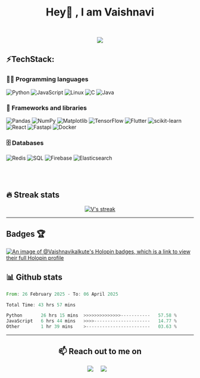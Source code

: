 


<h1 align="center">Hey👋 , I am  Vaishnavi </h1>

<!-- <p align="center"><a href="https://Vaishnavikalkute.github.io"><img width="80%" alt="Hello, I'm Vaishnavi. I do open source!" src="./assets/header-img.png" /></a></p> -->

<br />


<p align="center">
  <a href="https://github.com/Vaishnavikalkute"><img src="https://readme-typing-svg.herokuapp.com/?lines=Full-stack%20web%20and%20app%20developer;Tech%20Nerd;AI%20ML%20Enthusiast;Always%20trying%20to%20learn%20new%20stuff&font=Fira%20Code&center=true&width=440&height=45&color=f75c7e&vCenter=true&size=22"></a>
</p>

## ⚡️**TechStack:**
### 👨‍💻 Programming languages<br>
![Python](https://img.shields.io/badge/python-3670A0?style=for-the-badge&logo=python&logoColor=ffdd54)
![JavaScript](https://img.shields.io/badge/javascript-%23323330.svg?style=for-the-badge&logo=javascript&logoColor=%23F7DF1E)
![Linux](https://img.shields.io/badge/linux-%2300ADD8.svg?style=for-the-badge&logo=linux&logoColor=black)
![C](https://img.shields.io/badge/c-%2300ADD8.svg?style=for-the-badge&logo=c&logoColor=white)
![Java](https://img.shields.io/badge/java-%23ED8B00.svg?style=for-the-badge&logo=openjdk&logoColor=white)
<!-- ![Dart](https://img.shields.io/badge/dart-%230175C2.svg?style=for-the-badge&logo=dart&logoColor=white) -->
<!-- ![Go](https://img.shields.io/badge/go-%2300ADD8.svg?style=for-the-badge&logo=go&logoColor=white) -->




### 🧰 Frameworks and libraries<br>
![Pandas](https://img.shields.io/badge/pandas-%23150458.svg?style=for-the-badge&logo=pandas&logoColor=white)
![NumPy](https://img.shields.io/badge/numpy-%23013243.svg?style=for-the-badge&logo=numpy&logoColor=white)
![Matplotlib](https://img.shields.io/badge/Matplotlib-%23ffffff.svg?style=for-the-badge&logo=Matplotlib&logoColor=black)
![TensorFlow](https://img.shields.io/badge/TensorFlow-%23FF6F00.svg?style=for-the-badge&logo=TensorFlow&logoColor=white)
![Flutter](https://img.shields.io/badge/Flutter-%2302569B.svg?style=for-the-badge&logo=Flutter&logoColor=white)
![scikit-learn](https://img.shields.io/badge/scikit--learn-%23F7931E.svg?style=for-the-badge&logo=scikit-learn&logoColor=white)
![React](https://img.shields.io/badge/react-%2320232a.svg?style=for-the-badge&logo=react&logoColor=%2361DAFB)
![Fastapi](https://img.shields.io/badge/fastapi-%23000.svg?style=for-the-badge&logo=fastapi&logoColor=white)
![Docker](https://img.shields.io/badge/docker-%23092E20.svg?style=for-the-badge&logo=docker&logoColor=white)
<!-- ![PyTorch](https://img.shields.io/badge/PyTorch-%23EE4C2C.svg?style=for-the-badge&logo=PyTorch&logoColor=white) -->


### 🗄️ Databases
![Redis](https://img.shields.io/badge/Redis-%234ea94b.svg?style=for-the-badge&logo=Redis&logoColor=white)
![SQL](https://img.shields.io/badge/sql-%23ED8B00.svg?style=for-the-badge&logo=sql&logoColor=white)
![Firebase](https://img.shields.io/badge/Firebase-039BE5?style=for-the-badge&logo=Firebase&logoColor=white)
![Elasticsearch](https://img.shields.io/badge/elasticsearch-%234ea94b.svg?style=for-the-badge&logo=elasticsearch&logoColor=white)

<br>
<br>

## 🔥 Streak stats


<p align="center">
  <a href="https://github.com/DenverCoder1/github-readme-streak-stats">
    <img title="🔥 Get streak stats for your profile at git.io/streak-stats" alt="V's streak" src="https://streak-stats.demolab.com/?user=Vaishnavikalkute"/>
  </a>
</p>

---
## Badges 🏆
[![An image of @Vaishnavikalkute's Holopin badges, which is a link to view their full Holopin profile](https://holopin.me/Vaishnavikalkute)](https://holopin.io/@Vaishnavikalkute)

## 📊 Github stats
<!--START_SECTION:waka-->

```rust
From: 26 February 2025 - To: 06 April 2025

Total Time: 43 hrs 57 mins

Python       26 hrs 15 mins  >>>>>>>>>>>>>>-----------   57.58 %
JavaScript   6 hrs 44 mins   >>>>---------------------   14.77 %
Other        1 hr 39 mins    >------------------------   03.63 %
```

<!--END_SECTION:waka-->




 <!-- 
  <br/>
    <a href="https://github.com/Vaishnavikalkute/github-readme-stats"><img alt="V's Github Stats" src="https://denvercoder1-github-readme-stats.vercel.app/api/?username=Vaishnavikalkute&show_icons=true&count_private=true&theme=react&hide_border=true&bg_color=1F222E&title_color=F85D7F&icon_color=F8D866" height="192px"/></a>
  <a href="https://github.com/anuraghazra/github-readme-stats"><img alt="V's Top Languages" src="https://github-readme-stats.vercel.app/api/top-langs/?username=Vaishnavikalkute&langs_count=8&layout=compact&theme=react&hide_border=true&bg_color=1F222E&title_color=F85D7F&icon_color=F8D866&hide=Jupyter%20Notebook" height="192px"/></a>
  <br/>
-->

---


 <h2 align="center">📫 Reach out to me on</h2>
  <p align="center">
    <a target="_blank"href="https://www.linkedin.com/in/vaishnavi-kalkute"><img src="https://img.shields.io/badge/linkedin-%230077B5.svg?&style=for-the-badge&logo=linkedin&logoColor=white" /></a>&nbsp;&nbsp;&nbsp;&nbsp;
    <a href="mailto:vaishnavikalkute5@gmail.com?subject=Hey%20Vaishnavi,%20From%20Github"><img src="https://img.shields.io/badge/gmail-%23D14836.svg?&style=for-the-badge&logo=gmail&logoColor=white" /></a>&nbsp;&nbsp;&nbsp;&nbsp;


</p>
